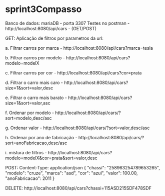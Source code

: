# sprint3Compasso

Banco de dados: mariaDB - porta 3307
Testes no postman - http://localhost:8080/api/cars - (GET/POST)

GET:
  Aplicação de filtros por parametros da url: 

  a. Filtrar carros por marca - http://localhost:8080/api/cars?marca=tesla

  b. Filtrar carros por modelo - http://localhost:8080/api/cars?modelo=modelX

  c. Filtrar carros por cor - http://localhost:8080/api/cars?cor=prata

  d. Filtrar o carro mais caro - http://localhost:8080/api/cars?size=1&sort=valor,desc

  e. Filtrar o carro mais barato - http://localhost:8080/api/cars?size=1&sort=valor,asc

  f. Ordenar por modelo - http://localhost:8080/api/cars/?sort=modelo,desc/asc

  g. Ordenar valor - http://localhost:8080/api/cars/?sort=valor,desc/asc

  h. Ordenar por ano de fabricação - http://localhost:8080/api/cars/?sort=anoFabricacao,desc/asc

  i. mistura de filtros - http://localhost:8080/api/cars?modelo=modelX&cor=prata&sort=valor,desc

POST:
  Content-Type: application/json
  {
    "chassi": "258963254789653265",
    "modelo": "cruze",
    "marca": "asd",
    "cor": "azul",
    "valor": 100.00,
    "anoFabricacao": 2011
  }

DELETE:
  http://localhost:8080/api/cars?chassi=115ASD215SDF478SDF
